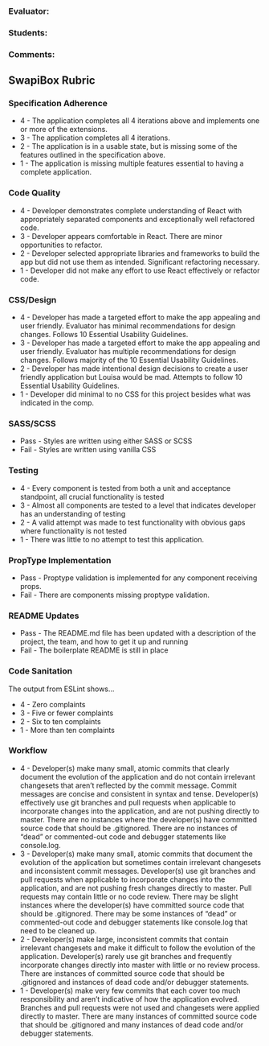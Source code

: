 ### Evaluator:
### Students:
### Comments:

## SwapiBox Rubric

### Specification Adherence

* 4 - The application completes all 4 iterations above and implements one or more of the extensions.
* 3 - The application completes all 4 iterations.
* 2 - The application is in a usable state, but is missing some of the features outlined in the specification above.
* 1 - The application is missing multiple features essential to having a complete application.

### Code Quality

* 4 - Developer demonstrates complete understanding of React with appropriately separated components and exceptionally well refactored code.
* 3 - Developer appears comfortable in React. There are minor opportunities to refactor.
* 2 - Developer selected appropriate libraries and frameworks to build the app but did not use them as intended. Significant refactoring necessary.
* 1 - Developer did not make any effort to use React effectively or refactor code.

### CSS/Design

* 4 - Developer has made a targeted effort to make the app appealing and user friendly. Evaluator has minimal recommendations for design changes. Follows 10 Essential Usability Guidelines.
* 3 - Developer has made a targeted effort to make the app appealing and user friendly. Evaluator has multiple recommendations for design changes. Follows majority of the 10 Essential Usability Guidelines.
* 2 - Developer has made intentional design decisions to create a user friendly application but Louisa would be mad. Attempts to follow 10 Essential Usability Guidelines.
* 1 - Developer did minimal to no CSS for this project besides what was indicated in the comp.

### SASS/SCSS

* Pass - Styles are written using either SASS or SCSS
* Fail - Styles are written using vanilla CSS

### Testing

* 4 - Every component is tested from both a unit and acceptance standpoint, all crucial functionality is tested
* 3 - Almost all components are tested to a level that indicates developer has an understanding of testing
* 2 - A valid attempt was made to test functionality with obvious gaps where functionality is not tested
* 1 - There was little to no attempt to test this application.

### PropType Implementation

* Pass - Proptype validation is implemented for any component receiving props.
* Fail - There are components missing proptype validation.

### README Updates

* Pass - The README.md file has been updated with a description of the project, the team, and how to get it up and
  running
* Fail - The boilerplate README is still in place

### Code Sanitation

The output from ESLint shows…

* 4 - Zero complaints
* 3 - Five or fewer complaints
* 2 - Six to ten complaints
* 1 - More than ten complaints

### Workflow

* 4 - Developer(s) make many small, atomic commits that clearly document the evolution of the application and do not contain irrelevant changesets that aren’t reflected by the commit message. Commit messages are concise and consistent in syntax and tense. Developer(s) effectively use git branches and pull requests when applicable to incorporate changes into the application, and are not pushing directly to master. There are no instances where the developer(s) have committed source code that should be .gitignored. There are no instances of “dead” or commented-out code and debugger statements like console.log.
* 3 - Developer(s) make many small, atomic commits that document the evolution of the application but sometimes contain irrelevant changesets and inconsistent commit messages. Developer(s) use git branches and pull requests when applicable to incorporate changes into the application, and are not pushing fresh changes directly to master. Pull requests may contain little or no code review. There may be slight instances where the developer(s) have committed source code that should be .gitignored. There may be some instances of “dead” or commented-out code and debugger statements like console.log that need to be cleaned up.
* 2 - Developer(s) make large, inconsistent commits that contain irrelevant changesets and make it difficult to follow the evolution of the application. Developer(s) rarely use git branches and frequently incorporate changes directly into master with little or no review process. There are instances of committed source code that should be .gitignored and instances of dead code and/or debugger statements.
* 1 - Developer(s) make very few commits that each cover too much responsibility and aren’t indicative of how the application evolved. Branches and pull requests were not used and changesets were applied directly to master. There are many instances of committed source code that should be .gitignored and many instances of dead code and/or debugger statements.
